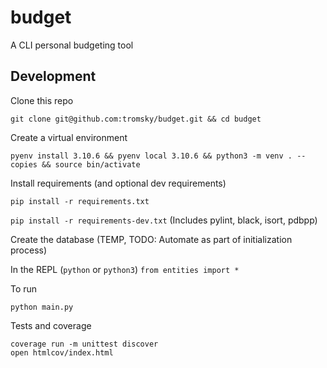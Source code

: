 # budget
A CLI personal budgeting tool

## Development

Clone this repo

```git clone git@github.com:tromsky/budget.git && cd budget```

Create a virtual environment

```pyenv install 3.10.6 && pyenv local 3.10.6 && python3 -m venv . --copies && source bin/activate```

Install requirements (and optional dev requirements)

```pip install -r requirements.txt```

```pip install -r requirements-dev.txt``` (Includes pylint, black, isort, pdbpp)

Create the database (TEMP, TODO: Automate as part of initialization process)

In the REPL (`python` or `python3`)
`from entities import *`

To run

```python main.py```

Tests and coverage

```
coverage run -m unittest discover  
open htmlcov/index.html
```
